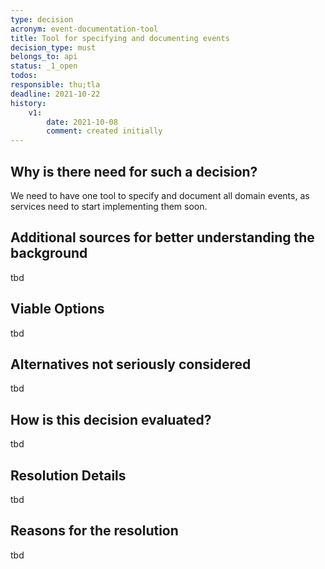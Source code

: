 ```yaml
---
type: decision
acronym: event-documentation-tool
title: Tool for specifying and documenting events
decision_type: must
belongs_to: api
status: _1_open
todos:
responsible: thu;tla
deadline: 2021-10-22
history:
    v1:
        date: 2021-10-08
        comment: created initially
---
```


## Why is there need for such a decision?

We need to have one tool to specify and document all domain events, as services need to start implementing them soon. 

## Additional sources for better understanding the background

tbd

## Viable Options

tbd

## Alternatives not seriously considered

tbd

## How is this decision evaluated?

tbd
 
## Resolution Details

tbd

## Reasons for the resolution

tbd
